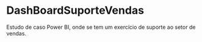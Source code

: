 # DashBoardSuporteVendas
Estudo de caso Power BI, onde se tem um exercício de suporte ao setor de vendas.
